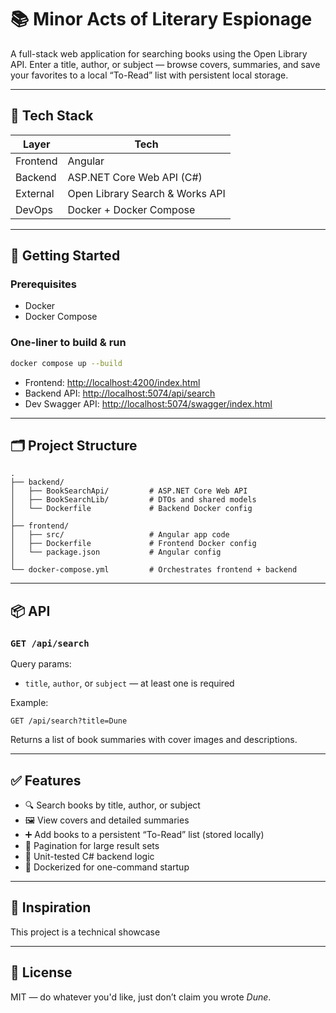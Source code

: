 # 📚 Minor Acts of Literary Espionage

A full-stack web application for searching books using the Open Library API. Enter a title, author, or subject — browse covers, summaries, and save your favorites to a local “To-Read” list with persistent local storage.

---

## 🧱 Tech Stack

| Layer     | Tech                            |
|-----------|---------------------------------|
| Frontend  | Angular                         |
| Backend   | ASP.NET Core Web API (C#)       |
| External  | Open Library Search & Works API |
| DevOps    | Docker + Docker Compose         |

---

## 🚀 Getting Started

### Prerequisites

- Docker
- Docker Compose

### One-liner to build & run

```bash
docker compose up --build
```

- Frontend: [http://localhost:4200/index.html](http://localhost:4200/index.html)
- Backend API: [http://localhost:5074/api/search](http://localhost:5074/api/search)
- Dev Swagger API: [http://localhost:5074/swagger/index.html](http://localhost:5074/swagger/index.html)

---

## 🗂 Project Structure

```
.
├── backend/
│   ├── BookSearchApi/         # ASP.NET Core Web API
│   ├── BookSearchLib/         # DTOs and shared models
│   └── Dockerfile             # Backend Docker config
│
├── frontend/
│   ├── src/                   # Angular app code
│   ├── Dockerfile             # Frontend Docker config
│   └── package.json           # Angular config
│
└── docker-compose.yml         # Orchestrates frontend + backend
```

---

## 📦 API

### `GET /api/search`

Query params:

- `title`, `author`, or `subject` — at least one is required

Example:

```http
GET /api/search?title=Dune
```

Returns a list of book summaries with cover images and descriptions.

---

## ✅ Features

- 🔍 Search books by title, author, or subject
- 🖼 View covers and detailed summaries
- ➕ Add books to a persistent “To-Read” list (stored locally)
- 🔄 Pagination for large result sets
- 🧪 Unit-tested C# backend logic
- 🐳 Dockerized for one-command startup

---

## 🧠 Inspiration

This project is a technical showcase

---

## 📖 License

MIT — do whatever you'd like, just don’t claim you wrote *Dune*.

